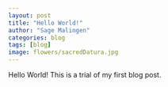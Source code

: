 ```yaml
---
layout: post
title: "Hello World!"
author: "Sage Malingen"
categories: blog
tags: [blog]
image: flowers/sacredDatura.jpg
---
```


Hello World!
This is a trial of my first blog post.
